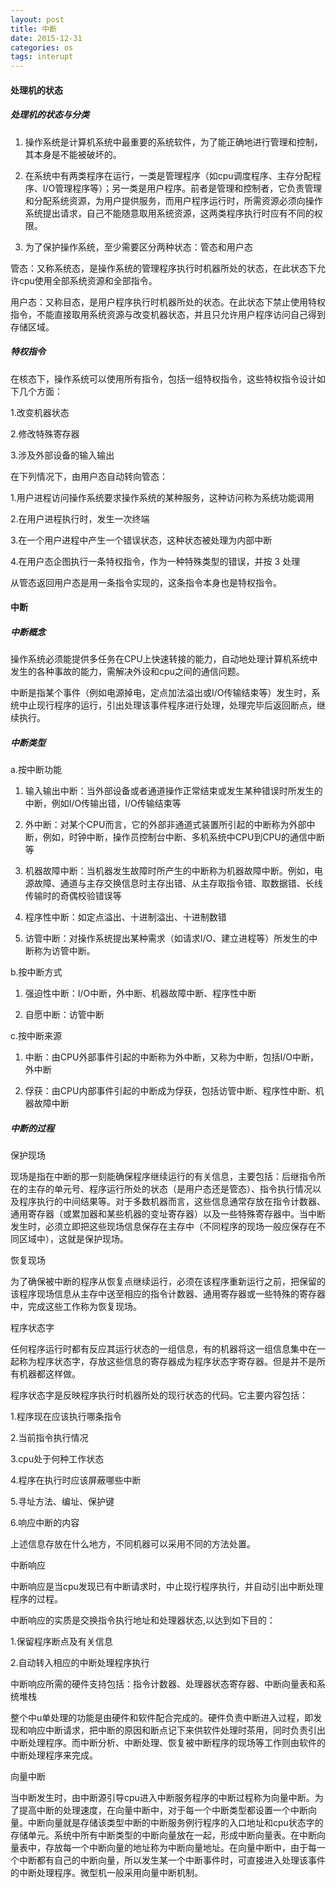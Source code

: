 ```yaml
---
layout: post
title: 中断
date: 2015-12-31
categories: os
tags: interupt
---
```


#### 处理机的状态

##### 处理机的状态与分类

1.  操作系统是计算机系统中最重要的系统软件，为了能正确地进行管理和控制，其本身是不能被破坏的。

2.  在系统中有两类程序在运行，一类是管理程序（如cpu调度程序、主存分配程序、I/O管理程序等）；另一类是用户程序。前者是管理和控制者，它负责管理和分配系统资源，为用户提供服务，而用户程序运行时，所需资源必须向操作系统提出请求，自己不能随意取用系统资源，这两类程序执行时应有不同的权限。

3.  为了保护操作系统，至少需要区分两种状态：管态和用户态

管态：又称系统态，是操作系统的管理程序执行时机器所处的状态，在此状态下允许cpu使用全部系统资源和全部指令。

用户态：又称目态，是用户程序执行时机器所处的状态。在此状态下禁止使用特权指令，不能直接取用系统资源与改变机器状态，并且只允许用户程序访问自己得到存储区域。

##### 特权指令

在核态下，操作系统可以使用所有指令，包括一组特权指令，这些特权指令设计如下几个方面：

1.改变机器状态

2.修改特殊寄存器

3.涉及外部设备的输入输出

在下列情况下，由用户态自动转向管态：

1.用户进程访问操作系统要求操作系统的某种服务，这种访问称为系统功能调用

2.在用户进程执行时，发生一次终端

3.在一个用户进程中产生一个错误状态，这种状态被处理为内部中断

4.在用户态企图执行一条特权指令，作为一种特殊类型的错误，并按 3 处理

从管态返回用户态是用一条指令实现的，这条指令本身也是特权指令。

#### 中断
  
##### 中断概念

操作系统必须能提供多任务在CPU上快速转接的能力，自动地处理计算机系统中发生的各种事故的能力，需解决外设和cpu之间的通信问题。

中断是指某个事件（例如电源掉电，定点加法溢出或I/O传输结束等）发生时，系统中止现行程序的运行，引出处理该事件程序进行处理，处理完毕后返回断点，继续执行。

##### 中断类型

a.按中断功能

1.  输入输出中断：当外部设备或者通道操作正常结束或发生某种错误时所发生的中断，例如I/O传输出错，I/O传输结束等

2.  外中断：对某个CPU而言，它的外部非通道式装置所引起的中断称为外部中断，例如，时钟中断，操作员控制台中断、多机系统中CPU到CPU的通信中断等

3.  机器故障中断：当机器发生故障时所产生的中断称为机器故障中断。例如，电源故障、通道与主存交换信息时主存出错、从主存取指令错、取数据错、长线传输时的奇偶校验错误等

4.  程序性中断：如定点溢出、十进制溢出、十进制数错

5.  访管中断：对操作系统提出某种需求（如请求I/O、建立进程等）所发生的中断称为访管中断。

b.按中断方式

1.  强迫性中断：I/O中断，外中断、机器故障中断、程序性中断

2.  自愿中断：访管中断

c.按中断来源

1.  中断：由CPU外部事件引起的中断称为外中断，又称为中断，包括I/O中断，外中断

2.  俘获：由CPU内部事件引起的中断成为俘获，包括访管中断、程序性中断、机器故障中断

##### 中断的过程

保护现场

现场是指在中断的那一刻能确保程序继续运行的有关信息，主要包括：后继指令所在的主存的单元号、程序运行所处的状态（是用户态还是管态）、指令执行情况以及程序执行的中间结果等。对于多数机器而言，这些信息通常存放在指令计数器、通用寄存器（或累加器和某些机器的变址寄存器）以及一些特殊寄存器中。当中断发生时，必须立即把这些现场信息保存在主存中（不同程序的现场一般应保存在不同区域中），这就是保护现场。

恢复现场

为了确保被中断的程序从恢复点继续运行，必须在该程序重新运行之前，把保留的该程序现场信息从主存中送至相应的指令计数器、通用寄存器或一些特殊的寄存器中，完成这些工作称为恢复现场。

程序状态字

任何程序运行时都有反应其运行状态的一组信息，有的机器将这一组信息集中在一起称为程序状态字，存放这些信息的寄存器成为程序状态字寄存器。但是并不是所有机器都这样做。

程序状态字是反映程序执行时机器所处的现行状态的代码。它主要内容包括：

1.程序现在应该执行哪条指令

2.当前指令执行情况

3.cpu处于何种工作状态

4.程序在执行时应该屏蔽哪些中断

5.寻址方法、编址、保护键

6.响应中断的内容

上述信息存放在什么地方，不同机器可以采用不同的方法处置。

中断响应

中断响应是当cpu发现已有中断请求时，中止现行程序执行，并自动引出中断处理程序的过程。

中断响应的实质是交换指令执行地址和处理器状态,以达到如下目的：

1.保留程序断点及有关信息

2.自动转入相应的中断处理程序执行

中断响应所需的硬件支持包括：指令计数器、处理器状态寄存器、中断向量表和系统堆栈

整个中u单处理的功能是由硬件和软件配合完成的。硬件负责中断进入过程，即发现和响应中断请求，把中断的原因和断点记下来供软件处理时茶用，同时负责引出中断处理程序。而中断分析、中断处理、恢复被中断程序的现场等工作则由软件的中断处理程序来完成。

向量中断

当中断发生时，由中断源引导cpu进入中断服务程序的中断过程称为向量中断。为了提高中断的处理速度，在向量中断中，对于每一个中断类型都设置一个中断向量。中断向量就是存储该类型中断的中断服务例行程序的入口地址和cpu状态字的存储单元。系统中所有中断类型的中断向量放在一起，形成中断向量表。在中断向量表中，存放每一个中断向量的地址称为中断向量地址。在向量中断中，由于每一个中断都有自己的中断向量，所以发生某一个中断事件时，可直接进入处理该事件的中断处理程序。微型机一般采用向量中断机制。
